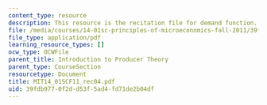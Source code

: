 ```yaml
---
content_type: resource
description: This resource is the recitation file for demand function.
file: /media/courses/14-01sc-principles-of-microeconomics-fall-2011/39fdb9770f2dd53f5ad4fd71de2b04df_MIT14_01SCF11_rec04.pdf
file_type: application/pdf
learning_resource_types: []
ocw_type: OCWFile
parent_title: Introduction to Producer Theory
parent_type: CourseSection
resourcetype: Document
title: MIT14_01SCF11_rec04.pdf
uid: 39fdb977-0f2d-d53f-5ad4-fd71de2b04df
---
```

